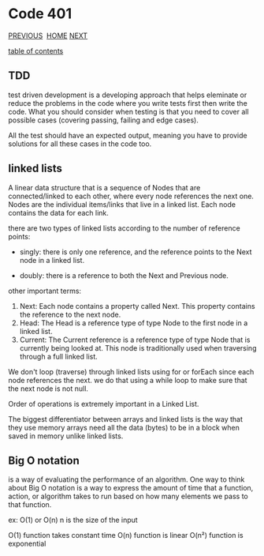 # Code 401

[PREVIOUS](https://dinaalsaid.github.io/code401reading/class-04) &nbsp;[HOME](https://dinaalsaid.github.io/reading-notes/)&nbsp;[NEXT](https://dinaalsaid.github.io/code401reading/class-06)

[table of contents](https://dinaalsaid.github.io/code401reading/)

## TDD

test driven development is a developing approach that helps eleminate or reduce the problems in the code where you write tests first then write the code.
What you should consider when testing is that you need to cover all possible cases (covering passing, failing and edge cases).

All the test should have an expected output, meaning you have to provide solutions for all these cases in the code too.

## linked lists

A linear data structure that is a sequence of Nodes that are connected/linked to each other, where every node references the next one.
Nodes are the individual items/links that live in a linked list. Each node contains the data for each link.

there are two types of linked lists according to the number of reference points:

* singly: there is only one reference, and the reference points to the Next node in a linked list.

* doubly: there is a reference to both the Next and Previous node.

other important terms:

1. Next: Each node contains a property called Next. This property contains the reference to the next node.
2. Head: The Head is a reference type of type Node to the first node in a linked list.
3. Current: The Current reference is a reference type of type Node that is currently being looked at. This node is traditionally used when traversing through a full linked list.

We don't loop (traverse) through linked lists using for or forEach since each node references the next. we do that using a while loop to make sure that the next node is not null.

Order of operations is extremely important in a Linked List.

The biggest differentiator between arrays and linked lists is the way that they use memory arrays need all the data (bytes) to be in a block when saved in memory unlike linked lists.

## Big O notation

is a way of evaluating the performance of an algorithm.
One way to think about Big O notation is a way to express the amount of time that a function, action, or algorithm takes to run based on how many elements we pass to that function.

ex: O(1) or O(n)
n is the size of the input

O(1) function takes constant time
O(n) function is linear
O(n²) function is exponential
